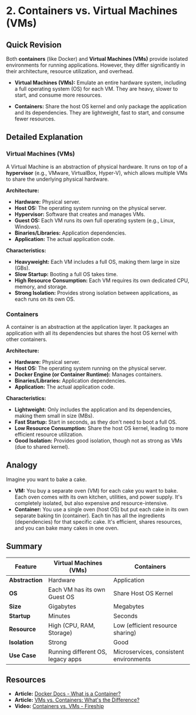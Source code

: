 
# 2. Containers vs. Virtual Machines (VMs)

## Quick Revision

Both **containers** (like Docker) and **Virtual Machines (VMs)** provide isolated environments for running applications. However, they differ significantly in their architecture, resource utilization, and overhead.

*   **Virtual Machines (VMs):** Emulate an entire hardware system, including a full operating system (OS) for each VM. They are heavy, slower to start, and consume more resources.

*   **Containers:** Share the host OS kernel and only package the application and its dependencies. They are lightweight, fast to start, and consume fewer resources.

## Detailed Explanation

### Virtual Machines (VMs)

A Virtual Machine is an abstraction of physical hardware. It runs on top of a **hypervisor** (e.g., VMware, VirtualBox, Hyper-V), which allows multiple VMs to share the underlying physical hardware.

**Architecture:**

*   **Hardware:** Physical server.
*   **Host OS:** The operating system running on the physical server.
*   **Hypervisor:** Software that creates and manages VMs.
*   **Guest OS:** Each VM runs its own full operating system (e.g., Linux, Windows).
*   **Binaries/Libraries:** Application dependencies.
*   **Application:** The actual application code.

**Characteristics:**

*   **Heavyweight:** Each VM includes a full OS, making them large in size (GBs).
*   **Slow Startup:** Booting a full OS takes time.
*   **High Resource Consumption:** Each VM requires its own dedicated CPU, memory, and storage.
*   **Strong Isolation:** Provides strong isolation between applications, as each runs on its own OS.

### Containers

A container is an abstraction at the application layer. It packages an application with all its dependencies but shares the host OS kernel with other containers.

**Architecture:**

*   **Hardware:** Physical server.
*   **Host OS:** The operating system running on the physical server.
*   **Docker Engine (or Container Runtime):** Manages containers.
*   **Binaries/Libraries:** Application dependencies.
*   **Application:** The actual application code.

**Characteristics:**

*   **Lightweight:** Only includes the application and its dependencies, making them small in size (MBs).
*   **Fast Startup:** Start in seconds, as they don't need to boot a full OS.
*   **Low Resource Consumption:** Share the host OS kernel, leading to more efficient resource utilization.
*   **Good Isolation:** Provides good isolation, though not as strong as VMs (due to shared kernel).

## Analogy

Imagine you want to bake a cake.

*   **VM:** You buy a separate oven (VM) for each cake you want to bake. Each oven comes with its own kitchen, utilities, and power supply. It's completely isolated, but also expensive and resource-intensive.
*   **Container:** You use a single oven (host OS) but put each cake in its own separate baking tin (container). Each tin has all the ingredients (dependencies) for that specific cake. It's efficient, shares resources, and you can bake many cakes in one oven.

## Summary

| Feature      | Virtual Machines (VMs)                   | Containers                               |
|--------------|------------------------------------------|------------------------------------------|
| **Abstraction**| Hardware                                 | Application                              |
| **OS**       | Each VM has its own Guest OS             | Share Host OS Kernel                     |
| **Size**     | Gigabytes                                | Megabytes                                |
| **Startup**  | Minutes                                  | Seconds                                  |
| **Resource** | High (CPU, RAM, Storage)                 | Low (efficient resource sharing)         |
| **Isolation**| Strong                                   | Good                                     |
| **Use Case** | Running different OS, legacy apps        | Microservices, consistent environments   |

## Resources

*   **Article:** [Docker Docs - What is a Container?](https://docs.docker.com/get-started/overview/#what-is-a-container)
*   **Article:** [VMs vs. Containers: What's the Difference?](https://www.redhat.com/en/topics/containers/containers-vs-vms)
*   **Video:** [Containers vs. VMs - Fireship](https://www.youtube.com/watch?v=static-relative-absolute-fixed-sticky)
